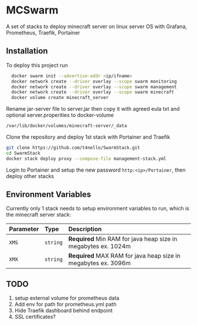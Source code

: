 
# MCSwarm

A set of stacks to deploy minecraft server on linux server OS with Grafana, Prometheus, Traefik, Portainer

## Installation

To deploy this project run

```bash
  docker swarm init --advertise-addr <ip/ifname>
  docker network create --driver overlay --scope swarm monitoring
  docker network create --driver overlay --scope swarm management
  docker network create --driver overlay --scope swarm minecraft
  docker volume create minecraft_server
```
Rename jar-server file to server.jar then copy it with agreed eula txt and optional server.properities to docker-volume

```bash
/var/lib/docker/volumes/minecraft-server/_data
```

Clone the repository and deploy 1st stack with Portainer and Traefik


```bash
git clone https://github.com/t4nello/SwarmStack.git
cd SwarmStack
docker stack deploy proxy --compose-file management-stack.yml  
```

Login to Portainer and setup the new password ```http:<ip>/Portainer```, then deploy other stacks

## Environment Variables
Currently only 1 stack needs to setup environment variables to run, which is the minecraft server stack:

| Parameter | Type     | Description                |
| :-------- | :------- | :------------------------- |
| `XMS` | `string` | **Required** Min RAM for java heap size  in megabytes ex. 1024m |
| `XMX` | `string` | **Required** MAX RAM for java heap size  in megabytes ex. 3096m |


##  TODO

1. setup external volume for prometheus data
2. Add env for path for prometheus.yml path
3. Hide Traefik dashboard behind endpoint
4. SSL certificates?
